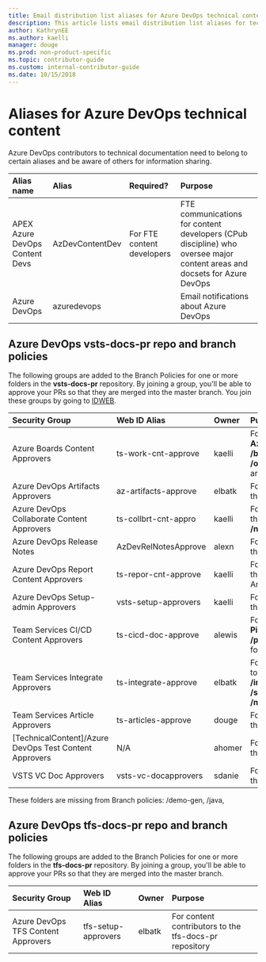 ```yaml
---
title: Email distribution list aliases for Azure DevOps technical content
description: This article lists email distribution list aliases for technical content for Azure DevOps contributors
author: KathrynEE
ms.author: kaelli
manager: douge
ms.prod: non-product-specific
ms.topic: contributor-guide
ms.custom: internal-contributor-guide
ms.date: 10/15/2018
---
```


# Aliases for Azure DevOps technical content

Azure DevOps contributors to technical documentation need to belong to certain aliases and be aware of others for information sharing. 

| Alias name | Alias | Required? | Purpose |
| :----------|:------|:----------|:--------|
| APEX Azure DevOps Content Devs | AzDevContentDev | For FTE content developers | FTE communications for content developers (CPub discipline) who oversee major content areas and docsets for Azure DevOps| 
| Azure DevOps | azuredevops | | Email notifications about Azure DevOps | 


## Azure DevOps vsts-docs-pr repo and branch policies

The following groups are added to the Branch Policies for one or more folders in the **vsts-docs-pr** repository. By joining a group, you'll be able to approve your PRs so that they are merged into the master branch. You join these groups by going to [IDWEB](https://idweb/IdentityManagement/default.aspx). 


| Security Group | Web ID Alias | Owner | Purpose |  
| :----------|:------|:--------|:--------|    
| Azure Boards Content Approvers |ts-work-cnt-approve | kaelli | For content contributors to **Azure Boards** and the **/boards**, **/organizations/settings/work** and **/reference** folders |
| Azure DevOps Artifacts Approvers  |az-artifacts-approve | elbatk | For content contributors to the **/artifacts** folder |
| Azure DevOps Collaborate Content Approvers  |ts-collbrt-cnt-appro |kaelli | For content contributors to the **/project** and **/notifications** folders |
| Azure DevOps Release Notes |AzDevRelNotesApprove | alexn|For content contributors to the **/release-notes** folder |
| Azure DevOps Report Content Approvers |ts-repor-cnt-approve | kaelli | For content contributors to the **/report** folder and Analytics content  |
| Azure DevOps Setup-admin Approvers |vsts-setup-approvers | kaelli | For content contributors to the **/organizations** folder |
| Team Services CI/CD Content Approvers | ts-cicd-doc-approve | alewis | For all contributors to **Azure Pipelines** content and the **/pipelines** and **/deploy-azure** folders | 
| Team Services Integrate Approvers | ts-integrate-approve | elbatk | For all contributors to content to the following folders **/integrate**, **/extend**, **/service-hooks**, and **/marketplace** | 
| Team Services Article Approvers | ts-articles-approve | douge | For content contributors to the **/articles** folder | 
| [TechnicalContent]/Azure DevOps Test Content Approvers | N/A | ahomer | For content contributors to the **/test** folder | 
| VSTS VC Doc Approvers |vsts-vc-docapprovers |sdanie | For content contributors to the **/repos** folder | 

These folders are missing from Branch policies: /demo-gen, /java, 

## Azure DevOps tfs-docs-pr repo and branch policies

The following groups are added to the Branch Policies for one or more folders in the **tfs-docs-pr** repository. By joining a group, you'll be able to approve your PRs so that they are merged into the master branch. 

| Security Group | Web ID Alias | Owner | Purpose |
| :----------|:------|:--------|:--------|  
| Azure DevOps TFS Content Approvers  |tfs-setup-approvers | elbatk |For content contributors to the tfs-docs-pr repository  |


 